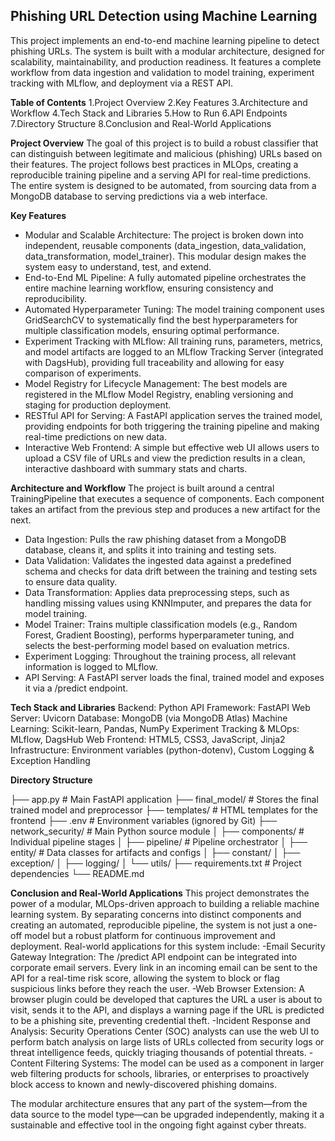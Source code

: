 ## Phishing URL Detection using Machine Learning
This project implements an end-to-end machine learning pipeline to detect phishing URLs. The system is built with a modular architecture, designed for scalability, maintainability, and production readiness. It features a complete workflow from data ingestion and validation to model training, experiment tracking with MLflow, and deployment via a REST API.

**Table of Contents**
1.Project Overview
2.Key Features
3.Architecture and Workflow
4.Tech Stack and Libraries
5.How to Run
6.API Endpoints
7.Directory Structure
8.Conclusion and Real-World Applications

**Project Overview**
The goal of this project is to build a robust classifier that can distinguish between legitimate and malicious (phishing) URLs based on their features. The project follows best practices in MLOps, creating a reproducible training pipeline and a serving API for real-time predictions. The entire system is designed to be automated, from sourcing data from a MongoDB database to serving predictions via a web interface.

**Key Features**
- Modular and Scalable Architecture: The project is broken down into independent, reusable components (data_ingestion, data_validation, data_transformation, model_trainer). This modular design makes the system easy to understand, test, and extend.
- End-to-End ML Pipeline: A fully automated pipeline orchestrates the entire machine learning workflow, ensuring consistency and reproducibility.
- Automated Hyperparameter Tuning: The model training component uses GridSearchCV to systematically find the best hyperparameters for multiple classification models, ensuring optimal performance.
- Experiment Tracking with MLflow: All training runs, parameters, metrics, and model artifacts are logged to an MLflow Tracking Server (integrated with DagsHub), providing full traceability and allowing for easy comparison of experiments.
- Model Registry for Lifecycle Management: The best models are registered in the MLflow Model Registry, enabling versioning and staging for production deployment.
- RESTful API for Serving: A FastAPI application serves the trained model, providing endpoints for both triggering the training pipeline and making real-time predictions on new data.
- Interactive Web Frontend: A simple but effective web UI allows users to upload a CSV file of URLs and view the prediction results in a clean, interactive dashboard with summary stats and charts.

**Architecture and Workflow**
The project is built around a central TrainingPipeline that executes a sequence of components. Each component takes an artifact from the previous step and produces a new artifact for the next.

- Data Ingestion: Pulls the raw phishing dataset from a MongoDB database, cleans it, and splits it into training and testing sets.
- Data Validation: Validates the ingested data against a predefined schema and checks for data drift between the training and testing sets to ensure data quality.
- Data Transformation: Applies data preprocessing steps, such as handling missing values using KNNImputer, and prepares the data for model training.
- Model Trainer: Trains multiple classification models (e.g., Random Forest, Gradient Boosting), performs hyperparameter tuning, and selects the best-performing model based on evaluation metrics.
- Experiment Logging: Throughout the training process, all relevant information is logged to MLflow.
- API Serving: A FastAPI server loads the final, trained model and exposes it via a /predict endpoint.

**Tech Stack and Libraries**
Backend: Python
API Framework: FastAPI
Web Server: Uvicorn
Database: MongoDB (via MongoDB Atlas)
Machine Learning: Scikit-learn, Pandas, NumPy
Experiment Tracking & MLOps: MLflow, DagsHub
Web Frontend: HTML5, CSS3, JavaScript, Jinja2
Infrastructure: Environment variables (python-dotenv), Custom Logging & Exception Handling

**Directory Structure**

├── app.py                  # Main FastAPI application
├── final_model/            # Stores the final trained model and preprocessor
├── templates/              # HTML templates for the frontend
├── .env                    # Environment variables (ignored by Git)
├── network_security/       # Main Python source module
│   ├── components/         # Individual pipeline stages
│   ├── pipeline/           # Pipeline orchestrator
│   ├── entity/             # Data classes for artifacts and configs
│   ├── constant/
│   ├── exception/
│   ├── logging/
│   └── utils/
├── requirements.txt        # Project dependencies
└── README.md

**Conclusion and Real-World Applications**
This project demonstrates the power of a modular, MLOps-driven approach to building a reliable machine learning system. By separating concerns into distinct components and creating an automated, reproducible pipeline, the system is not just a one-off model but a robust platform for continuous improvement and deployment.
Real-world applications for this system include:
    -Email Security Gateway Integration: The /predict API endpoint can be integrated into corporate email servers. Every link in an incoming email can be sent to the API for a real-time risk score, allowing the system to block or flag suspicious links before they reach the user.
    -Web Browser Extension: A browser plugin could be developed that captures the URL a user is about to visit, sends it to the API, and displays a warning page if the URL is predicted to be a phishing site, preventing credential theft.
    -Incident Response and Analysis: Security Operations Center (SOC) analysts can use the web UI to perform batch analysis on large lists of URLs collected from security logs or threat intelligence feeds, quickly triaging thousands of potential threats.
    -Content Filtering Systems: The model can be used as a component in larger web filtering products for schools, libraries, or enterprises to proactively block access to known and newly-discovered phishing domains.

The modular architecture ensures that any part of the system—from the data source to the model type—can be upgraded independently, making it a sustainable and effective tool in the ongoing fight against cyber threats.